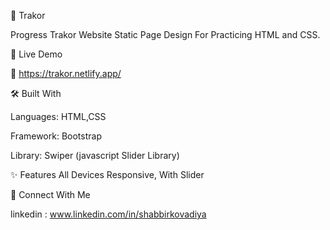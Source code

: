 🚀 Trakor

Progress Trakor Website Static Page Design For Practicing HTML and CSS.

📌 Live Demo

🔗 https://trakor.netlify.app/

🛠️ Built With

Languages: HTML,CSS

Framework: Bootstrap

Library: Swiper (javascript Slider Library)

✨ Features
All Devices Responsive,
With Slider


🤝 Connect With Me

linkedin : www.linkedin.com/in/shabbirkovadiya

